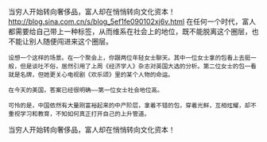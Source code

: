 当穷人开始转向奢侈品，富人却在悄悄转向文化资本！
http://blog.sina.com.cn/s/blog_5ef1fe090102xj6v.html
在任何一个时代，富人都需要给自己带上一种标签，从而维系在社会上的地位，既不能脱离这个圈层，也不能让别人随便闯进来这个圈层。

    设想一个这样的场景。在一个聚会上，你跟两位年轻女士聊天。其中一位女士拿的包看上去挺一般，但是谈吐不俗，居然引用了上周《经济学人》杂志对英国大选的分析。第二位女士的包一看就是名牌，但她更关心电视剧《欢乐颂》里的某个人物的命运。

    在今天的美国，答案已经很明确——第一位女士社会地位高。

    可怜的是，中国依然有大量刚富裕起来的中产阶层，拿着不错的包，穿着光鲜，互相炫耀，却不重视学习和教育，不知如何真正打开自己的上升管道。

当穷人开始转向奢侈品，富人却在悄悄转向文化资本！